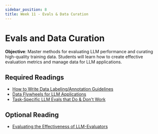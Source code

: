 ```yaml
---
sidebar_position: 8
title: Week 11 - Evals & Data Curation
---
```


# Evals and Data Curation

**Objective**: Master methods for evaluating LLM performance and curating high-quality training data. Students will learn how to create effective evaluation metrics and manage data for LLM applications.

## Required Readings
- [How to Write Data Labeling/Annotation Guidelines](https://eugeneyan.com/writing/labeling-guidelines/)
- [Data Flywheels for LLM Applications](https://www.sh-reya.com/blog/ai-engineering-flywheel/)
- [Task-Specific LLM Evals that Do & Don't Work](https://eugeneyan.com/writing/evals/)

## Optional Reading

- [Evaluating the Effectiveness of LLM-Evaluators](https://eugeneyan.com/writing/llm-evaluators/)

